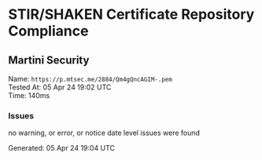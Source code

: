 # STIR/SHAKEN Certificate Repository Compliance

## Martini Security

Name: `https://p.mtsec.me/2884/Qm4gQncAGIM-.pem`\
Tested At: 05 Apr 24 19:02 UTC\
Time: 140ms

### Issues

no warning, or error, or notice date level issues were found

Generated: 05 Apr 24 19:04 UTC